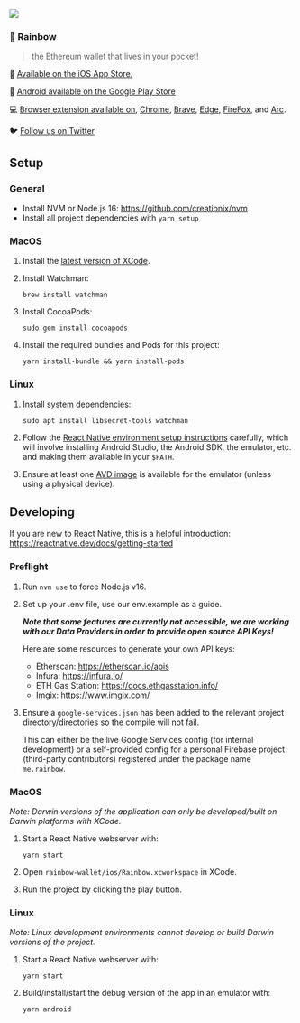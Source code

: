 ![](https://pbs.twimg.com/profile_banners/1103191459409420288/1573207178/1500x500)

### 🌈️ Rainbow

> the Ethereum wallet that lives in your pocket!

📲️ [Available on the iOS App Store.](https://apps.apple.com/app/apple-store/id1457119021?pt=119997837&ct=github&mt=8)

🤖 [Android available on the Google Play Store](https://play.google.com/store/apps/detailshome?utm_campaign=gh&utm_source=referral&utm_medium=gh)

💻 [Browser extension available on](https://rainbow.me/download?utm_campaign=gh&utm_source=referral&utm_medium=gh), [Chrome](https://chrome.google.com/webstore/detail/rainbow/opfgelmcmbiajamepnmloijbpoleiama?utm_campaign=gh&utm_source=referral&utm_medium=gh), [Brave](https://chrome.google.com/webstore/detail/rainbow/opfgelmcmbiajamepnmloijbpoleiama?utm_campaign=gh&utm_source=referral&utm_medium=gh), [Edge](https://chrome.google.com/webstore/detail/rainbow/opfgelmcmbiajamepnmloijbpoleiama?utm_campaign=gh&utm_source=referral&utm_medium=gh), [FireFox](https://addons.mozilla.org/en-US/firefox/addon/rainbow-extension/?utm_campaign=gh&utm_source=referral&utm_medium=gh), and [Arc](https://chrome.google.com/webstore/detail/rainbow/opfgelmcmbiajamepnmloijbpoleiama?utm_campaign=gh&utm_source=referral&utm_medium=gh).

🐦️ [Follow us on Twitter](https://twitter.com/rainbowdotme)

## Setup

### General

- Install NVM or Node.js 16: https://github.com/creationix/nvm
- Install all project dependencies with `yarn setup`

### MacOS

1. Install the [latest version of XCode](https://developer.apple.com/xcode/).

2. Install Watchman:

   ```shell
   brew install watchman
   ```

3. Install CocoaPods:

   ```shell
   sudo gem install cocoapods
   ```

4. Install the required bundles and Pods for this project:
   ```shell
   yarn install-bundle && yarn install-pods
   ```

### Linux

1. Install system dependencies:

   ```shell
   sudo apt install libsecret-tools watchman
   ```

2. Follow the [React Native environment setup
   instructions](https://reactnative.dev/docs/environment-setup) carefully,
   which will involve installing Android Studio, the Android SDK, the emulator,
   etc. and making them available in your `$PATH`.

3. Ensure at least one [AVD
   image](https://developer.android.com/studio/run/managing-avds) is available
   for the emulator (unless using a physical device).

## Developing

If you are new to React Native, this is a helpful introduction:
https://reactnative.dev/docs/getting-started

### Preflight

1. Run `nvm use` to force Node.js v16.

2. Set up your .env file, use our env.example as a guide.

   **_Note that some features are currently not accessible, we are working with our Data Providers in order to provide open source API Keys!_**

   Here are some resources to generate your own API keys:

   - Etherscan: https://etherscan.io/apis
   - Infura: https://infura.io/
   - ETH Gas Station: https://docs.ethgasstation.info/
   - Imgix: https://www.imgix.com/

3. Ensure a `google-services.json` has been added to the relevant project
   directory/directories so the compile will not fail.

   This can either be the live Google Services config (for internal development)
   or a self-provided config for a personal Firebase project (third-party
   contributors) registered under the package name `me.rainbow`.

### MacOS

_Note: Darwin versions of the application can only be developed/built on Darwin
platforms with XCode._

1. Start a React Native webserver with:

   ```shell
   yarn start
   ```

2. Open `rainbow-wallet/ios/Rainbow.xcworkspace` in XCode.

3. Run the project by clicking the play button.

### Linux

_Note: Linux development environments cannot develop or build Darwin versions of the
project._

1. Start a React Native webserver with:

   ```shell
   yarn start
   ```

2. Build/install/start the debug version of the app in an emulator with:
   ```shell
   yarn android
   ```

